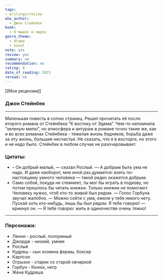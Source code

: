 ```yaml
---
tags: 
- writings/review
who_author:
  - Джон Стейнбек
book:
  - О мышах и людях
genre_theme:
  - drama
  - novel
note: yes
review: yes
summary: no
recommendation: no
rating: 8
date_of_reading: 2023
reread: no
---
```

[[Мои рецензии]]
### Джон Стейнбек
---

Маленькая повесть в сотню страниц. Решил прочитать её после второго романа от Стейнбека “К востоку от Эдема”. Чем-то напомнила “зеленую милю”, но атмосфера и антураж в романе точно такие же, как и во всех романах Стейнбека - тяжелая жизнь бедняков, борьба даже за эту жизнь, большие несчастья. Не сказать, что я в восторге, но этого и не надо было. Стейнбек в любом случае не разочаровывает.

### Цитаты:
- – Он добрый малый, — сказал Рослый. — А добрым быть ума не надо. И даже наоборот, мне иной раз думается: взять по-настоящему умного человека — такой редко окажется добрым.
- Само собой, покуда не стемнеет, ты мог бы играть в подкову, но потом пришлось бы читать книжки. Только книжки не помогают. Человеку нужно, чтоб кто-то живой был рядом. — Голос Горбуна звучал жалобно. — Можно сойти с ума, ежели у тебя никого нету. Пускай хоть кто-нибудь, лишь бы был рядом. Я тебе говорю! — крикнул он. — Я тебе говорю: жить в одиночестве очень тяжко!
---
### Персонажи:
- Ленни - рослый, полоумный
- Джордж - низкий, умнее
- Рослый
- Кудряш - сын хозяина фермы, боксер
- Карлсон
- Огрызок - старик со старой овчаркой
- Горбун - Конюх, негр
- Жена Кудряша